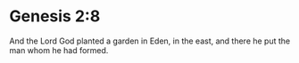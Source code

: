 # Genesis 2:8

And the Lord God planted a garden in Eden, in the east, and there he put the man whom he had formed.
